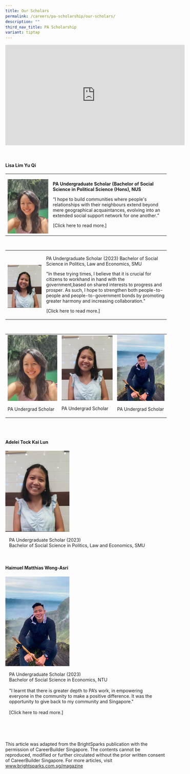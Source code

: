 ```yaml
---
title: Our Scholars
permalink: /careers/pa-scholarship/our-scholars/
description: ""
third_nav_title: PA Scholarship
variant: tiptap
---
```

<div class="iframe-wrapper">
<iframe style="border:none;overflow:hidden" height="314" width="560" allowfullscreen="true" frameborder="0" src="https://www.facebook.com/plugins/video.php?height=314&amp;href=https%3A%2F%2Fwww.facebook.com%2Fpeoplesassociation%2Fvideos%2F665418971410091%2F&amp;show_text=false&amp;width=560&amp;t=0"></iframe>
</div>
<p>
<br>
</p>
<h4>Lisa Lim Yu Qi</h4>
<table>
<tbody>
<tr>
<td rowspan="1" colspan="1">
<p></p>
<div class="isomer-image-wrapper">
<img style="width: 100%" height="auto" width="100%" alt="" src="/images/Photo___Lisa__Portrait_.jpeg">
</div>
</td>
<td rowspan="1" colspan="1">
<p><strong>PA Undergraduate Scholar (Bachelor of Social Science in Political Science (Hons), NUS</strong>
</p>
<p></p>
<p>“I hope to build communities where people's relationships with their neighbours
extend beyond mere geographical acquaintances,&nbsp;evolving into an extended
social support network for one another.”</p>
<p></p>
<p>[Click here to read more.]</p>
</td>
</tr>
</tbody>
</table>
<p>&nbsp;</p>
<table>
<tbody>
<tr>
<td rowspan="1" colspan="1">
<p></p>
<div class="isomer-image-wrapper">
<img style="width: 100%" height="auto" width="100%" alt="" src="/images/Photo___Adelei__Portrait_.jpg">
</div>
</td>
<td rowspan="1" colspan="1">
<p>PA Undergraduate Scholar (2023) Bachelor of Social Science in Politics,
Law and Economics, SMU</p>
<p></p>
<p>"In these trying times, I believe that it is crucial for citizens to workhand
in hand with the government,based on shared interests to progress and prosper.
As such, I hope to strengthen both&nbsp;people-to-people and people-to-government
bonds by promoting greater harmony and increasing collaboration."</p>
<p></p>
<p>[Click here to read more.]</p>
</td>
</tr>
</tbody>
</table>
<p>&nbsp;&nbsp;</p>
<p></p>
<table>
<tbody>
<tr>
<td rowspan="1" colspan="1">
<div class="isomer-image-wrapper">
<img style="width: 100%" height="auto" width="100%" alt="" src="/images/Photo___Lisa__Portrait_.jpeg">
</div>
<p></p>
<p>PA Undergrad Scholar</p>
</td>
<td rowspan="1" colspan="1">
<div class="isomer-image-wrapper">
<img style="width: 100%" height="auto" width="100%" alt="" src="/images/Photo___Adelei__Portrait_.jpg">
</div>
<p></p>
<p>PA Undergrad Scholar</p>
</td>
<td rowspan="1" colspan="1">
<div class="isomer-image-wrapper">
<img style="width: 100%" height="auto" width="100%" alt="" src="/images/Photo___Matthias__Portrait_.jpeg">
</div>
<p></p>
<p>PA Undergrad Scholar</p>
</td>
</tr>
</tbody>
</table>
<p></p>
<p>
<br>
<br>
</p>
<h4>Adelei Tock Kai Lun</h4>
<div class="isomer-image-wrapper">
<img style="width:200px" height="auto" width="100%" src="/images/Photo___Adelei__Portrait_.jpg">
</div>
<p>&nbsp;&nbsp;&nbsp;PA Undergraduate Scholar (2023)
<br>&nbsp;&nbsp;&nbsp;Bachelor of Social Science in Politics, Law and Economics,
SMU
<br>
<br>&nbsp;&nbsp;&nbsp;</p>
<p></p>
<p></p>
<h4>Haimuel Matthias Wong-Asri</h4>
<div class="isomer-image-wrapper">
<img style="width:200px" height="auto" width="100%" src="/images/Photo___Matthias__Portrait_.jpeg">
</div>
<p>&nbsp;&nbsp;&nbsp;PA Undergraduate Scholar (2023)
<br>&nbsp;&nbsp;&nbsp;Bachelor of Social Science in Economics, NTU
<br>
<br>&nbsp;&nbsp;&nbsp;"I learnt that there is greater depth to PA’s work,
in empowering &nbsp;&nbsp;&nbsp;everyone in the community to make a positive
difference. It was the &nbsp;&nbsp;&nbsp;opportunity to give back to my
community and Singapore."
<br>
<br>&nbsp;&nbsp;&nbsp;[Click here to read more.]</p>
<p>
<br>
<br>
<br>
<br>This article was adapted from the BrightSparks publication with the permission
of CareerBuilder Singapore. The contents cannot be reproduced, modified
or further circulated without the prior written consent of CareerBuilder
Singapore. For more articles, visit <a href="https://www.brightsparks.com.sg/magazine" rel="noopener noreferrer nofollow" target="\_blank">www.brightsparks.com.sg/magazine</a>
</p>